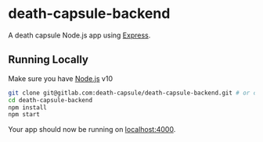 # death-capsule-backend

A death capsule Node.js app using [Express](http://expressjs.com/).

## Running Locally

Make sure you have [Node.js](http://nodejs.org/) v10

```sh
git clone git@gitlab.com:death-capsule/death-capsule-backend.git # or clone your own fork
cd death-capsule-backend
npm install
npm start
```

Your app should now be running on [localhost:4000](http://localhost:4000/).
